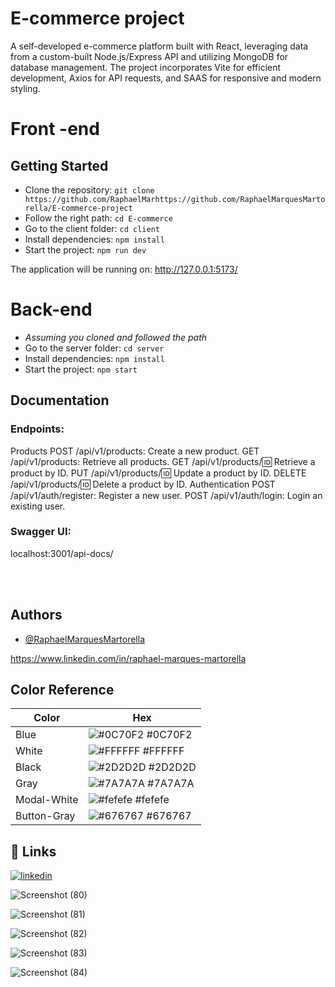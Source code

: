 # E-commerce project

A self-developed e-commerce platform built with React, leveraging data from a custom-built Node.js/Express API and utilizing MongoDB for database management. The project incorporates Vite for efficient development, Axios for API requests, and SAAS for responsive and modern styling.

# Front -end

## Getting Started

* Clone the repository: `git clone https://github.com/RaphaelMarhttps://github.com/RaphaelMarquesMartorella/E-commerce-project`
* Follow the right path: `cd E-commerce` 
* Go to the client folder: `cd client`
* Install dependencies: `npm install`
* Start the project: `npm run dev`

The application will be running on: http://127.0.0.1:5173/


# Back-end 

* *Assuming you cloned and followed the path* 
* Go to the server folder: `cd server`
* Install dependencies: `npm install`
* Start the project: `npm start`

## Documentation

### Endpoints: 

Products
POST /api/v1/products: Create a new product.
GET /api/v1/products: Retrieve all products.
GET /api/v1/products/:id: Retrieve a product by ID.
PUT /api/v1/products/:id: Update a product by ID.
DELETE /api/v1/products/:id: Delete a product by ID.
Authentication
POST /api/v1/auth/register: Register a new user.
POST /api/v1/auth/login: Login an existing user.


### Swagger UI:
localhost:3001/api-docs/

<br/>
<br/>

## Authors

- [@RaphaelMarquesMartorella](https://github.com/RaphaelMarquesMartorella)

https://www.linkedin.com/in/raphael-marques-martorella

## Color Reference

| Color             | Hex                                                                |
| ----------------- | ------------------------------------------------------------------ |
| Blue |          ![#0C70F2](https://via.placeholder.com/10/C70F2?text=+) #0C70F2 |
| White |         ![#FFFFFF](https://via.placeholder.com/10/FFFFFF?text=+) #FFFFFF |
| Black |         ![#2D2D2D](https://via.placeholder.com/10/2D2D2D?text=+) #2D2D2D |
| Gray |          ![#7A7A7A](https://via.placeholder.com/10/7A7A7A?text=+) #7A7A7A |
| Modal-White |   ![#fefefe](https://via.placeholder.com/10/fefefe?text=+) #fefefe |
| Button-Gray |   ![#676767](https://via.placeholder.com/10/676767?text=+) #676767 |






## 🔗 Links
[![linkedin](https://img.shields.io/badge/linkedin-0A66C2?style=for-the-badge&logo=linkedin&logoColor=white)](https://www.linkedin.com/in/raphael-marques-martorella)







![Screenshot (80)](https://github.com/RaphaelMarquesMartorella/E-commerce-project/assets/118463534/ce063d7c-bcc3-47a4-908b-e46e54481542)











![Screenshot (81)](https://github.com/RaphaelMarquesMartorella/E-commerce-project/assets/118463534/1747e95a-1796-4025-b6b9-18f3ceee86b3)












![Screenshot (82)](https://github.com/RaphaelMarquesMartorella/E-commerce-project/assets/118463534/a3fd7a32-a08e-4106-9eed-b9b6ae125114)

















![Screenshot (83)](https://github.com/RaphaelMarquesMartorella/E-commerce-project/assets/118463534/3c0bb8db-2f62-4e65-9185-0c6f7c2e3616)

















![Screenshot (84)](https://github.com/RaphaelMarquesMartorella/E-commerce-project/assets/118463534/9dd0be07-fb8e-4650-922c-29fa49e9467a)























